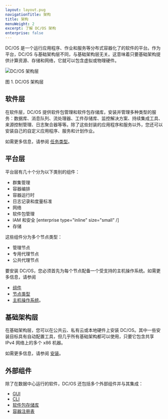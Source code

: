 ```yaml
---
layout: layout.pug
navigationTitle: 架构
title: 架构
menuWeight: 2
excerpt: 了解 DC/OS 架构
enterprise: false
---
```


DC/OS 是一个运行应用程序、作业和服务等分布式容器化了的软件的平台。作为平台，DC/OS 与基础架构层不同，与基础架构层无关。这意味着只要基础架构提供计算资源、存储和网络，它就可以包含虚拟或物理硬件。

![DC/OS 架构层](/cn/1.11/img/dcos-architecture-layers.png)

图 1. DC/OS 架构层

## 软件层

在软件层，DC/OS 提供软件包管理和软件包存储库，安装并管理多种类型的服务：数据库、消息队列、流处理器、工件存储库、监控解决方案、持续集成工具、来源控制管理、日志聚合器等等。除了这些封装的应用程序和服务以外，您还可以安装自己的自定义应用程序、服务和计划作业。

如需更多信息，请参阅 [任务类型](/cn/1.11/overview/architecture/task-types/)。

## 平台层

平台层有几十个分为以下类别的组件：

- 群集管理
- 容器编排
- 容器运行时
- 日志记录和度量标准
- 网络
- 软件包管理
- IAM 和安全 [enterprise type="inline" size="small" /]
- 存储

这些组件分为多个节点类型：

- 管理节点
- 专用代理节点
- 公共代理节点

要安装 DC/OS，您必须首先为每个节点配备一个受支持的主机操作系统。如需更多信息，请参阅
- [组件](/cn/1.11/overview/architecture/components/)
- [节点类型](/cn/1.11/overview/architecture/node-types/)
- [主机操作系统](/cn/1.11/overview/concepts/#host-operating-system)。

## 基础架构层

在基础架构层，您可以在公共云、私有云或本地硬件上安装 DC/OS。其中一些安装目标具有自动配置工具，但几乎所有基础架构都可以使用，只要它包含共享 IPv4 网络上的多个 x86 机器。

如需更多信息，请参阅 [安装](/cn/1.11/installing/)。

## 外部组件

除了在数据中心运行的软件，DC/OS 还包括多个外部组件并与其集成：

- [GUI](/cn/1.11/gui/)
- [CLI](/cn/1.11/cli/)
- [软件包存储库](/cn/1.11/administering-clusters/repo/)
- [容器注册表](/cn/1.11/overview/concepts/#container-registry)
